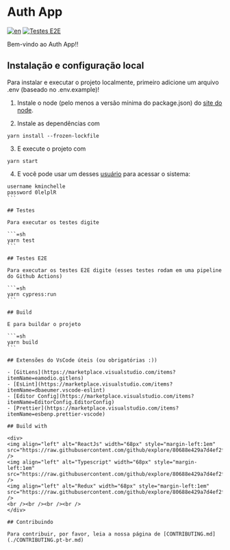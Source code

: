 # Auth App

[![en](https://img.shields.io/badge/lang-en-red.svg)](https://github.com/harrisonhenri/auth-app/README.md)
[![Testes E2E](https://github.com/harrisonhenri/auth-app/actions/workflows/main.yml/badge.svg?branch=master)](https://github.com/harrisonhenri/auth-app/actions/workflows/main.yml/badge.svg?branch=master)

Bem-vindo ao Auth App!!

## Instalação e configuração local

Para instalar e executar o projeto localmente, primeiro adicione um arquivo .env (baseado no .env.example)!

1. Instale o node (pelo menos a versão mínima do package.json) do [site do node](https://nodejs.org/en/download/).

2. Instale as dependências com

```=sh
yarn install --frozen-lockfile
```

3. E execute o projeto com

```=sh
yarn start
```

4. E você pode usar um desses [usuário](https://dummyjson.com/users) para acessar o sistema:

````=sh
username kminchelle
password 0lelplR
```

## Testes

Para executar os testes digite

```=sh
yarn test
```

## Testes E2E

Para executar os testes E2E digite (esses testes rodam em uma pipeline do Github Actions)

```=sh
yarn cypress:run
```

## Build

E para buildar o projeto

```=sh
yarn build
```

## Extensões do VsCode úteis (ou obrigatórias :))

- [GitLens](https://marketplace.visualstudio.com/items?itemName=eamodio.gitlens)
- [EsLint](https://marketplace.visualstudio.com/items?itemName=dbaeumer.vscode-eslint)
- [Editor Config](https://marketplace.visualstudio.com/items?itemName=EditorConfig.EditorConfig)
- [Prettier](https://marketplace.visualstudio.com/items?itemName=esbenp.prettier-vscode)

## Build with

<div>
<img align="left" alt="ReactJs" width="68px" style="margin-left:1em" src="https://raw.githubusercontent.com/github/explore/80688e429a7d4ef2fca1e82350fe8e3517d3494d/topics/react/react.png" />
<img align="left" alt="Typescript" width="68px" style="margin-left:1em" src="https://raw.githubusercontent.com/github/explore/80688e429a7d4ef2fca1e82350fe8e3517d3494d/topics/typescript/typescript.png" />
<img align="left" alt="Redux" width="68px" style="margin-left:1em" src="https://raw.githubusercontent.com/github/explore/80688e429a7d4ef2fca1e82350fe8e3517d3494d/topics/redux/redux.png" />
<br /><br /><br /><br />
</div>

## Contribuindo

Para contribuir, por favor, leia a nossa página de [CONTRIBUTING.md](./CONTRIBUTING.pt-br.md)
````
